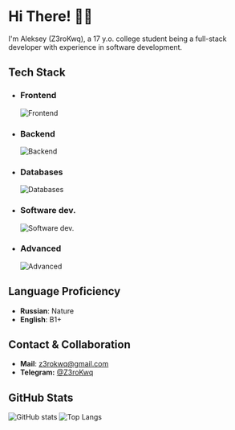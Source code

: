 # Hi There! 👋🏻

I'm Aleksey (Z3roKwq), a 17 y.o. college student being a full-stack developer with experience in software development.

## Tech Stack

- ### Frontend
  ![Frontend](https://skillicons.dev/icons?i=js,ts,angular,html,css,scss)

- ### Backend
  ![Backend](https://skillicons.dev/icons?i=nodejs,ts,nestjs)

- ### Databases
  ![Databases](https://skillicons.dev/icons?i=mongodb,postgres)

- ### Software dev.
  ![Software dev.](https://skillicons.dev/icons?i=rust,c,cpp)

- ### Advanced
  ![Advanced](https://skillicons.dev/icons?i=python,lua,git,docker)

## Language Proficiency
- **Russian**: Nature
- **English**: B1+

## Contact & Collaboration
- **Mail**: z3rokwq@gmail.com
- **Telegram:** [@Z3roKwq](https://t.me/z3rokwq)

## GitHub Stats
![GitHub stats](https://github-readme-stats.vercel.app/api?username=Z3roKwq&show_icons=true&theme=transparent&border_radius=10)
![Top Langs](https://github-readme-stats.vercel.app/api/top-langs/?username=Z3roKwq&layout=compact&langs_count=8&theme=transparent&border_radius=10)
